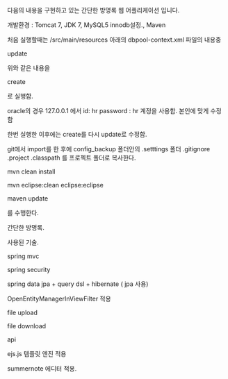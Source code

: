 
다음의 내용을 구현하고 있는 간단한 방명록 웹 어플리케이션 입니다. 


개발환경 :  Tomcat 7, JDK 7, MySQL5 innodb설정., Maven

처음 실행할때는 /src/main/resources 아래의 dbpool-context.xml 파일의 내용중  

<prop key="hibernate.hbm2ddl.auto">update</prop>

위와 같은 내용을 

<prop key="hibernate.hbm2ddl.auto">create</prop>

로 실행함. 

oracle의 경우 127.0.0.1 에서 id: hr password : hr 계정을 사용함. 본인에 맞게 수정함

한번 실행한 이후에는 create를 다시 update로 수정함.

git에서 import를 한 후에 config_backup 폴더안의 .setttings 폴더 .gitignore .project .classpath 를 프로젝트 폴더로 복사한다.


mvn clean install

mvn eclipse:clean eclipse:eclipse

maven update

를 수행한다.


간단한 방명록.

사용된 기술.

spring mvc 

spring security 

spring data jpa + query dsl + hibernate ( jpa 사용) 

OpenEntityManagerInViewFilter 적용 

file upload 

file download 

api 

ejs.js 템플릿 엔진 적용

summernote 에디터 적용.


